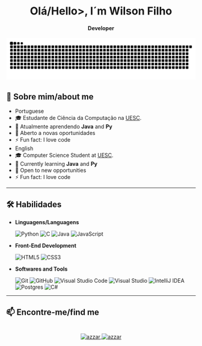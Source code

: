 <html>
<body>

<div align="center">
  <h1 align="center">Olá/Hello>, I´m Wilson Filho</h1>
  <h4 align="center">Developer</h4>
</div>

<picture>
  <source media="(prefers-color-scheme: dark)" srcset="https://raw.githubusercontent.com/Wssfilho/Wssfilho/output/github-contribution-grid-snake-dark.svg">
  <source media="(prefers-color-scheme: light)" srcset="https://raw.githubusercontent.com/Wssfilho/Wssfilho/output/github-contribution-grid-snake.svg">
  <img alt="github contribution grid snake animation" src="https://raw.githubusercontent.com/Wssfilho/Wssfilho/output/github-contribution-grid-snake.svg">
</picture>

## 🧮 **Sobre mim/about me**
- Portuguese
- 🎓 Estudante de Ciência da Computação na [UESC](http://uesc.br/).
- 🌱 Atualmente aprendendo **Java** and **Py**
- 🏢 Aberto a novas oportunidades
- ⚡ Fun fact: I love code
- English
- 🎓 Computer Science Student at [UESC](http://uesc.br/).
- 🌱 Currently learning **Java** and **Py**
- 🏢 Open to new opportunities
- ⚡ Fun fact: I love code

-----

## 🛠️ **Habilidades**

- **Linguagens/Languagens**

    ![Python](https://img.shields.io/badge/Python%20-%2314354C.svg?style=for-the-badge&logo=python&logoColor=white)
    ![C](https://img.shields.io/badge/C%20-%232370ED.svg?style=for-the-badge&logo=c&logoColor=white)
    ![Java](https://img.shields.io/badge/Java%20-%23007396.svg?style=for-the-badge&logo=java&logoColor=white)
    ![JavaScript](https://img.shields.io/badge/JavaScript%20-%23F7DF1E.svg?style=for-the-badge&logo=javascript&logoColor=white)


- **Front-End Development**

    ![HTML5](https://img.shields.io/badge/HTML5%20-%23E34F26.svg?style=for-the-badge&logo=html5&logoColor=white)
    ![CSS3](https://img.shields.io/badge/CSS3%20-%231572B6.svg?style=for-the-badge&logo=css3&logoColor=white)

- **Softwares and Tools**

    ![Git](https://img.shields.io/badge/Git%20-%23F05032.svg?style=for-the-badge&logo=git&logoColor=white)
    ![GitHub](https://img.shields.io/badge/GitHub%20-%23121011.svg?style=for-the-badge&logo=github&logoColor=white)
    ![Visual Studio Code](https://img.shields.io/badge/Visual%20Studio%20Code%20-%23007ACC.svg?style=for-the-badge&logo=visual-studio-code&logoColor=white)
    ![Visual Studio](https://img.shields.io/badge/Visual%20Studio%20-%235C2D91.svg?style=for-the-badge&logo=visual-studio&logoColor=white)
    ![IntelliJ IDEA](https://img.shields.io/badge/IntelliJ%20IDEA%20-%23000000.svg?style=for-the-badge&logo=intellij-idea&logoColor=white)
    ![Postgres](https://img.shields.io/badge/postgres-%23316192.svg?style=for-the-badge&logo=postgresql&logoColor=white)
    ![C#](https://img.shields.io/badge/c%23-%23239120.svg?style=for-the-badge&logo=csharp&logoColor=white)

-----

## 📫 **Encontre-me/find me**

<p align="center">
<br/>
<a href="mailto: wilsonsa004@outlook.com" target="blank">
  <img align="center"
    src="https://img.shields.io/badge/gmail-EA4335.svg?style=for-the-badge&logo=gmail&logoColor=white"
    alt="azzar" height="30"/>
</a>
<a href="https://instagram.com/ws.fho" target="blank">
  <img align="center"
    src="https://img.shields.io/badge/instagram-%23E4405F.svg?style=for-the-badge&logo=Instagram&logoColor=white"
    alt="azzar" height="30"/>
</a>
</p>

</body>
</html>
